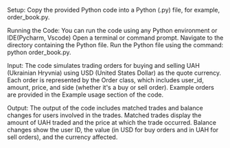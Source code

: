 Setup:
Copy the provided Python code into a Python (.py) file, for example, order_book.py.

Running the Code:
You can run the code using any Python environment or IDE(Pycharm, Vscode)
Open a terminal or command prompt.
Navigate to the directory containing the Python file.
Run the Python file using the command: python order_book.py.

Input:
The code simulates trading orders for buying and selling UAH (Ukrainian Hryvnia) using USD (United States Dollar) as the quote currency.
Each order is represented by the Order class, which includes user_id, amount, price, and side (whether it's a buy or sell order).
Example orders are provided in the Example usage section of the code.

Output:
The output of the code includes matched trades and balance changes for users involved in the trades.
Matched trades display the amount of UAH traded and the price at which the trade occurred.
Balance changes show the user ID, the value (in USD for buy orders and in UAH for sell orders), and the currency affected.

